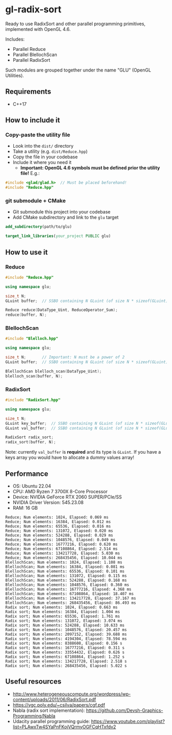 
# gl-radix-sort

Ready to use RadixSort and other parallel programming primitives, implemented with OpenGL 4.6.

Includes:
- Parallel Reduce
- Parallel BlellochScan
- Parallel RadixSort

Such modules are grouped together under the name "GLU" (OpenGL Utilities).

## Requirements

- C++17

## How to include it

### Copy-paste the utility file

- Look into the `dist/` directory
- Take a utility (e.g. `dist/Reduce.hpp`)
- Copy the file in your codebase
- Include it where you need it
  - **Important: OpenGL 4.6 symbols must be defined prior the utility file!** E.g.:

```cpp
#include <glad/glad.h>  // Must be placed beforehand! 
#include "Reduce.hpp"
```

### git submodule + CMake

- Git submodule this project into your codebase
- Add CMake subdirectory and link to the `glu` target

```cmake
add_subdirectory(path/to/glu)

target_link_libraries(your_project PUBLIC glu)
```

## How to use it

### Reduce

```cpp
#include "Reduce.hpp"

using namespace glu;

size_t N;
GLuint buffer;  // SSBO containing N GLuint (of size N * sizeof(GLuint))

Reduce reduce(DataType_Uint, ReduceOperator_Sum);
reduce(buffer, N);
```

### BlellochScan

```cpp
#include "Blelloch.hpp"

using namespace glu;

size_t N;       // Important: N must be a power of 2
GLuint buffer;  // SSBO containing N GLuint (of size N * sizeof(GLuint))

BlellochScan blelloch_scan(DataType_Uint);
blelloch_scan(buffer, N);
```

### RadixSort

```cpp
#include "RadixSort.hpp"

using namespace glu;

size_t N;
GLuint key_buffer;  // SSBO containing N GLuint (of size N * sizeof(GLuint))
GLuint val_buffer;  // SSBO containing N GLuint (of size N * sizeof(GLuint))

RadixSort radix_sort;
radix_sort(buffer, N);
```

Note: currently `val_buffer` is **required** and its type is `GLuint`. If you have a keys array you would have to
allocate a dummy values array!

## Performance

- OS: Ubuntu 22.04
- CPU: AMD Ryzen 7 3700X 8-Core Processor
- Device: NVIDIA GeForce RTX 2060 SUPER/PCIe/SS
- NVIDIA Driver Version: 545.23.08
- RAM: 16 GB

```
Reduce; Num elements: 1024, Elapsed: 0.069 ms
Reduce; Num elements: 16384, Elapsed: 0.012 ms
Reduce; Num elements: 65536, Elapsed: 0.016 ms
Reduce; Num elements: 131072, Elapsed: 0.020 ms
Reduce; Num elements: 524288, Elapsed: 0.029 ms
Reduce; Num elements: 1048576, Elapsed: 0.049 ms
Reduce; Num elements: 16777216, Elapsed: 0.620 ms
Reduce; Num elements: 67108864, Elapsed: 2.514 ms
Reduce; Num elements: 134217728, Elapsed: 5.030 ms
Reduce; Num elements: 268435456, Elapsed: 10.044 ms
BlellochScan; Num elements: 1024, Elapsed: 1.108 ms
BlellochScan; Num elements: 16384, Elapsed: 0.081 ms
BlellochScan; Num elements: 65536, Elapsed: 0.101 ms
BlellochScan; Num elements: 131072, Elapsed: 0.115 ms
BlellochScan; Num elements: 524288, Elapsed: 0.168 ms
BlellochScan; Num elements: 1048576, Elapsed: 0.360 ms
BlellochScan; Num elements: 16777216, Elapsed: 4.368 ms
BlellochScan; Num elements: 67108864, Elapsed: 18.407 ms
BlellochScan; Num elements: 134217728, Elapsed: 37.167 ms
BlellochScan; Num elements: 268435456, Elapsed: 86.493 ms
Radix sort; Num elements: 1024, Elapsed: 0.663 ms
Radix sort; Num elements: 16384, Elapsed: 1.004 ms
Radix sort; Num elements: 65536, Elapsed: 1.761 ms
Radix sort; Num elements: 131072, Elapsed: 3.074 ms
Radix sort; Num elements: 524288, Elapsed: 10.633 ms
Radix sort; Num elements: 1048576, Elapsed: 20.457 ms
Radix sort; Num elements: 2097152, Elapsed: 39.688 ms
Radix sort; Num elements: 4194304, Elapsed: 78.594 ms
Radix sort; Num elements: 8388608, Elapsed: 0.156 s
Radix sort; Num elements: 16777216, Elapsed: 0.311 s
Radix sort; Num elements: 33554432, Elapsed: 0.626 s
Radix sort; Num elements: 67108864, Elapsed: 1.252 s
Radix sort; Num elements: 134217728, Elapsed: 2.518 s
Radix sort; Num elements: 268435456, Elapsed: 5.022 s
```

## Useful resources
- http://www.heterogeneouscompute.org/wordpress/wp-content/uploads/2011/06/RadixSort.pdf
- https://vgc.poly.edu/~csilva/papers/cgf.pdf
- Nabla (radix sort implementation): https://github.com/Devsh-Graphics-Programming/Nabla
- Udacity parallel programming guide: https://www.youtube.com/playlist?list=PLAwxTw4SYaPnFKojVQrmyOGFCqHTxfdv2
